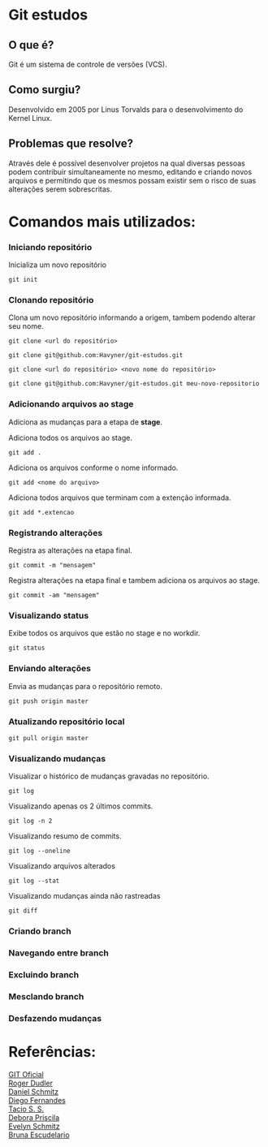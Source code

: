 # Git estudos

## O que é?

Git é um sistema de controle de versões (VCS).

## Como surgiu?

Desenvolvido em 2005 por Linus Torvalds para o desenvolvimento do Kernel Linux.

## Problemas que resolve?

Através dele é possível desenvolver projetos na qual diversas pessoas podem contribuir simultaneamente no mesmo, editando e criando novos arquivos e permitindo que os mesmos possam existir sem o risco de suas alterações serem sobrescritas.

# Comandos mais utilizados:

### Iniciando repositório

Inicializa um novo repositório
```
git init
```

### Clonando repositório

Clona um novo repositório informando a origem, tambem podendo alterar seu nome.
```
git clone <url do repositório>

git clone git@github.com:Havyner/git-estudos.git

git clone <url do repositório> <novo nome do repositório>

git clone git@github.com:Havyner/git-estudos.git meu-novo-repositorio
```

### Adicionando arquivos ao stage

Adiciona as mudanças para a etapa de **stage**.

Adiciona todos os arquivos ao stage.
```
git add .
```

Adiciona os arquivos conforme o nome informado.
```
git add <nome do arquivo>
```

Adiciona todos arquivos que terminam com a extenção informada.
```
git add *.extencao
```

### Registrando alterações

Registra as alterações na etapa final.
```
git commit -m "mensagem"
```

Registra alterações na etapa final e tambem adiciona os arquivos ao stage.
```
git commit -am "mensagem"
```

### Visualizando status

Exibe todos os arquivos que estão no stage e no workdir.
```
git status
```

### Enviando alterações

Envia as mudanças para o repositório remoto.
```
git push origin master
```

### Atualizando repositório local

```
git pull origin master
```

### Visualizando mudanças

Visualizar o histórico de mudanças gravadas no repositório.

```
git log
```

Visualizando apenas os 2 últimos commits.
```
git log -n 2
```

Visualizando resumo de commits.
```
git log --oneline
```

Visualizando arquivos alterados
```
git log --stat
```

Visualizando mudanças ainda não rastreadas
```
git diff
```

### Criando branch

### Navegando entre branch

### Excluindo branch

### Mesclando branch

### Desfazendo mudanças

# Referências: 

[GIT Oficial](https://git-scm.com/)
<br/>
[Roger Dudler](https://rogerdudler.github.io/git-guide/index.pt_BR.html)
<br/>
[Daniel Schmitz](https://tableless.com.br/tudo-que-voce-queria-saber-sobre-git-e-github-mas-tinha-vergonha-de-perguntar/)
<br/>
[Diego Fernandes](https://blog.rocketseat.com.br/iniciando-com-git-github/)
<br/>
[Tacio S. S.](https://medium.com/taciossbr/uma-introducao-ao-git-o-que-e-e-como-usar-1dd721a1e6b0)
<br/>
[Debora Priscila](https://www.oficinadanet.com.br/post/16111-o-que-e-e-como-funciona-o-git-e-github)
<br/>
[Evelyn Schmitz](https://blog.taller.net.br/git-parte-1-como-durgiu-a-ferramenta-de-controle-de-versao/)
<br/>
[Bruna Escudelario](https://imasters.com.br/desenvolvimento/os-4-comandos-git-que-todo-desenvolvedor-deveria-conhecer)